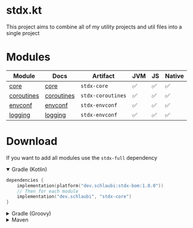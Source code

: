 # stdx.kt

This project aims to combine all of my utility projects and util files into a single project

# Modules

| Module                   | Docs                                            | Artifact          | JVM | JS  | Native |
|--------------------------|-------------------------------------------------|-------------------|-----|-----|--------|
| [core](core)             | [core](https://stdx.schlau.bi/core)             | `stdx-core`       | ✅   | ✅   | ✅      |
| [coroutines](coroutines) | [coroutines](https://stdx.schlau.bi/coroutines) | `stdx-coroutines` | ✅   | ✅   | ✅      |
| [envconf](coroutines)    | [envconf](https://stdx.schlau.bi/envconf)       | `stdx-envconf`    | ✅   | ✅   | ✅      |
| [logging](logging)       | [logging](https://stdx.schlau.bi/logging)       | `stdx-envconf`    | ✅   | ✅   | ✅      |

# Download

If you want to add all modules use the `stdx-full` dependency

<details open>
<summary>Gradle (Kotlin)</summary>

```kotlin
dependencies {
    implementation(platform("dev.schlaubi:stdx-bom:1.0.0"))
    // Then for each module
    implementation("dev.schlaubi", "stdx-core")
}
```

</details>

<details>
<summary>Gradle (Groovy)</summary>

```groovy
dependencies {
    implementation platform("dev.schlaubi:stdx-bom:1.0.0")
    // Then for each module
    implementation 'dev.schlaubi:stdx-core'
}
```

</details>

<details>
<summary>Maven</summary>

```xml

<project>
    <dependencies>
        <dependency>
            <groupId>dev.schlaubi</groupId>
            <!--core or any other module -->
            <artifactId>stdx-core-jvm</artifactId>
            <version>1.0.0</version>
        </dependency>
    </dependencies>
</project>
```

</details>

